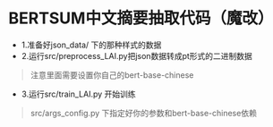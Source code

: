 # BERTSUM中文摘要抽取代码（魔改）

- 1.准备好json_data/ 下的那种样式的数据
- 2.运行src/preprocess_LAI.py把json数据转成pt形式的二进制数据
> 注意里面需要设置你自己的bert-base-chinese
- 3.运行src/train_LAI.py 开始训练
> src/args_config.py 下指定好你的参数和bert-base-chinese依赖
>
